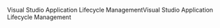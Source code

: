<span data-ttu-id="0c4fa-101">Visual Studio Application Lifecycle Management</span><span class="sxs-lookup"><span data-stu-id="0c4fa-101">Visual Studio Application Lifecycle Management</span></span>